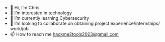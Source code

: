 - 👋 Hi, I’m Chris
- 👀 I’m interested in technology 
- 🌱 I’m currently learning Cybersecurity 
- 💞️ I’m looking to collaborate on obtaining project experience/internships/ work/job
- 📫 How to reach me hackme2tools2023@gmail.com 

